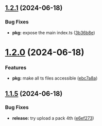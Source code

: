 ## [1.2.1](https://github.com/douglasduteil/crisp/compare/v1.2.0...v1.2.1) (2024-06-18)

### Bug Fixes

- **pkg:** expose the main index.ts ([3b36b8e](https://github.com/douglasduteil/crisp/commit/3b36b8e389b8cd4ddc04b476c53811b0df60b684))

# [1.2.0](https://github.com/douglasduteil/crisp/compare/v1.1.5...v1.2.0) (2024-06-18)

### Features

- **pkg:** make all ts files accessible ([ebc7a8a](https://github.com/douglasduteil/crisp/commit/ebc7a8af35966110407d9b1ad489d7a9794f2ff0))

## [1.1.5](https://github.com/douglasduteil/crisp/compare/v1.1.4...v1.1.5) (2024-06-18)

### Bug Fixes

- **release:** try upload a pack 4th ([e6ef273](https://github.com/douglasduteil/crisp/commit/e6ef2734446280b3446439b08eddfdc74ff41935))

